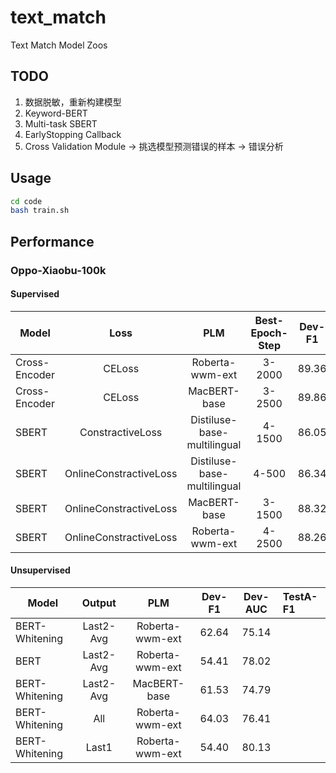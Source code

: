 # text_match
Text Match Model Zoos

## TODO

1. 数据脱敏，重新构建模型
2. Keyword-BERT
3. Multi-task SBERT
4. EarlyStopping Callback
5. Cross Validation Module -> 挑选模型预测错误的样本 -> 错误分析

## Usage

```bash
cd code
bash train.sh
```

## Performance

### Oppo-Xiaobu-100k

#### Supervised

Model              | Loss                   | PLM                         | Best-Epoch-Step | Dev-F1 | Dev-AUC | TestA-F1
------------------ | :-------------------:  | :-------------------------: | :-------------: | :----: | :-----: | :-------
Cross-Encoder      | CELoss                 | Roberta-wwm-ext             | 3-2000          | 89.36  | 97.43   |
Cross-Encoder      | CELoss                 | MacBERT-base                | 3-2500          | 89.86  | 97.69   |
SBERT              | ConstractiveLoss       | Distiluse-base-multilingual | 4-1500          | 86.05  | 95.93   |
SBERT              | OnlineConstractiveLoss | Distiluse-base-multilingual | 4-500           | 86.34  | 95.97   |
SBERT              | OnlineConstractiveLoss | MacBERT-base                | 3-1500          | 88.32  | 96.99   |
SBERT              | OnlineConstractiveLoss | Roberta-wwm-ext             | 4-2500          | 88.26  | 96.93   |


#### Unsupervised

Model              | Output              | PLM                         | Dev-F1 | Dev-AUC | TestA-F1
------------------ | :-----------------: | :-------------------------: | :----: | :-----: | :-------
BERT-Whitening     | Last2-Avg           | Roberta-wwm-ext             | 62.64  | 75.14   |
BERT               | Last2-Avg           | Roberta-wwm-ext             | 54.41  | 78.02   |
BERT-Whitening     | Last2-Avg           | MacBERT-base                | 61.53  | 74.79   |
BERT-Whitening     | All                 | Roberta-wwm-ext             | 64.03  | 76.41   |
BERT-Whitening     | Last1               | Roberta-wwm-ext             | 54.40  | 80.13   |
